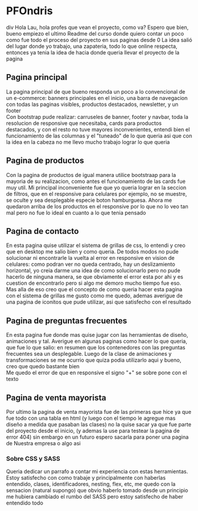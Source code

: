 # PFOndris
div
Hola Lau, hola profes que vean el proyecto, como va? Espero que bien, bueno empiezo el ultimo Readme del curso donde quiero contar un poco como fue todo el proceso del proyecto en sus paginas desde 0
La idea salió del lugar donde yo trabajo, una zapateria, todo lo que online respecta, entonces ya tenia la idea de hacia donde queria llevar el proyecto de la pagina
    <h2>Pagina principal</h2>
    <div>
        La pagina principal de que bueno responda un poco a lo convencional de un e-commerce: banners principales en el inicio, una barra de navegacion con todas las paginas visibles, productos destacados, newsletter, y un footer
    </div>
    <div>
        Con bootstrap pude realizar: carruseles de banner, footer y navbar, toda la resolucion de responsive que necesitaba, cards para productos destacados, y con el resto no tuve mayores inconvenientes, entendi bien el funcionamiento de las columnas y el "tuneado" de lo que queria asi que con la idea en la cabeza no me llevo mucho trabajo lograr lo que queria
    </div>
    <h2>Pagina de productos</h2>
    <div>
        Con la pagina de productos de igual manera utilice bootstraap para la mayoria de su realizacion, como antes el funcionamiento de las cards fue muy util. Mi principal inconveniente fue que yo queria lograr en la seccion de filtros, que en el responsive para celulares por ejemplo, no se muestre, se oculte y sea desplegable especie boton hamburguesa. Ahora me quedaron arriba de los productos en el responsive por lo que no lo veo tan mal pero no fue lo ideal en cuanto a lo que tenia pensado
    </div>
    <h2>Pagina de contacto</h2>
    <div>
        En esta pagina quise utilizar el sistema de grillas de css, lo entendi y creo que en desktop me salio bien y como queria. De todos modos no pude solucionar ni encontrarle la vuelta al error en responsive en vision de celulares: como podran ver no queda centrado, hay un deslizamiento horizontal, yo creia darme una idea de como solucionarlo pero no pude hacerlo de ninguna manera, se que obviamente el error esta por ahi y es cuestion de encontrarlo pero si algo me demoro mucho tiempo fue eso.
    </div>
    <div>
        Mas alla de eso creo que el concepto de como queria hacer esta pagina con el sistema de grillas me gusto como me quedo, ademas averigue de una pagina de iconitos que pude utilizar, asi que satisfecho con el resultado
    </div>
    <h2>Pagina de preguntas frecuentes</h2>
    <div>
        En esta pagina fue donde mas quise jugar con las herramientas de diseño, animaciones y tal. Averigue en algunas paginas como hacer lo que queria, que fue lo que salio: en resumen que los contenedores con las preguntas frecuentes sea un desplegable. Luego de la clase de animaciones y transformaciones se me ocurrio que quiza podia utilizarlo aqui y bueno, creo que quedo bastante bien
    </div>
    <div>
        Me quedo el error de que en responsive el signo "+" se sobre pone con el texto
    </div>
    <h2>Pagina de venta mayorista</h2>
    <div>
        Por ultimo la pagina de venta mayorista fue de las primeras que hice ya que fue todo con una tabla en html (y luego con el tiempo le agregue mas diseño a medida que pasaban las clases) no la quise sacar ya que fue parte del proyecto desde el inicio, (y ademas la use para testear la pagina de error 404) sin embargo en un futuro espero sacarla para poner una pagina de Nuestra empresa o algo asi
    </div>
    <h3>Sobre CSS y SASS</h3>
    <div>
        Queria dedicar un parrafo a contar mi experiencia con estas herramientas. Estoy satisfecho con como trabaje y principalmente con haberlas entendido, clases, identificadores, nesting, flex, etc, me quedo con la sensacion (natural supongo) que obvio haberlo tomado desde un principio me hubiera cambiado el rumbo del SASS pero estoy satisfecho de haber entendido todo
    </div>
